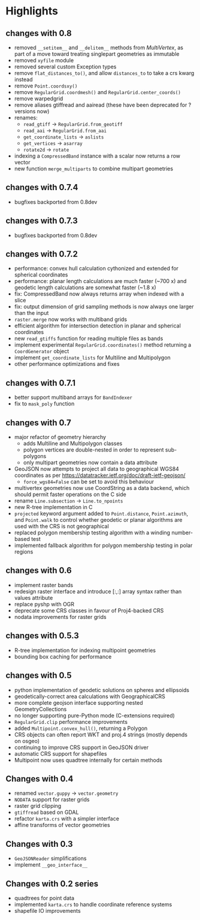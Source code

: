 # Highlights

## changes with 0.8

- removed `__setitem__` and `__delitem__` methods from *MultiVertex*, as part of
  a move toward treating singlepart geometries as immutable
- removed `xyfile` module
- removed several custom Exception types
- remove `flat_distances_to()`, and allow `distances_to` to take a crs kwarg
  instead
- remove `Point.coordsxy()`
- remove `RegularGrid.coordmesh()` and `RegularGrid.center_coords()`
- remove warpedgrid
- remove aliases gtiffread and aairead (these have been deprecated for ?
  versions now)
- renames:
    - `read_gtiff` -> `RegularGrid.from_geotiff`
    - `read_aai` -> `RegularGrid.from_aai`
    - `get_coordinate_lists` -> `aslists`
    - `get_vertices` -> `asarray`
    - `rotate2d` -> `rotate`
- indexing a `CompressedBand` instance with a scalar now returns a row vector
- new function `merge_multiparts` to combine multipart geometries

## changes with 0.7.4

- bugfixes backported from 0.8dev

## changes with 0.7.3

- bugfixes backported from 0.8dev

## changes with 0.7.2

- performance: convex hull calculation cythonized and extended for spherical
  coordinates
- performance: planar length calculations are much faster (~700 x) and geodetic
  length calculations are somewhat faster (~1.8 x)
- fix: CompressedBand now always returns array when indexed with a slice
- fix: output dimension of grid sampling methods is now always one larger than
  the input
- `raster.merge` now works with multiband grids
- efficient algorithm for intersection detection in planar and spherical
  coordinates
- new `read_gtiffs` function for reading multiple files as bands
- implement experimental `RegularGrid.coordinates()` method returning a
  `CoordGenerator` object
- implement `get_coordinate_lists` for Multiline and Multipolygon
- other performance optimizations and fixes

## changes with 0.7.1

- better support multiband arrays for `BandIndexer`
- fix to `mask_poly` function

## changes with 0.7

- major refactor of geometry hierarchy
    - adds Multiline and Multipolygon classes
    - polygon vertices are double-nested in order to represent sub-polygons
    - only multipart geometries now contain a data attribute
- GeoJSON now attempts to project all data to geographical WGS84 coordinates as
  per https://datatracker.ietf.org/doc/draft-ietf-geojson/
    - `force_wgs84=False` can be set to avoid this behaviour
- multivertex geometries now use CoordString as a data backend, which should
  permit faster operations on the C side
- rename `Line.subsection` -> `Line.to_npoints`
- new R-tree implementation in C
- `projected` keyword argument added to `Point.distance`, `Point.azimuth`, and
  `Point.walk` to control whether geodetic or planar algorithms are used with
  the CRS is not geographical
- replaced polygon membership testing algorithm with a winding number-based test
- implemented fallback algorithm for polygon membership testing in polar regions

## changes with 0.6

- implement raster bands
- redesign raster interface and introduce [:,:] array syntax rather than values
  attribute
- replace pyshp with OGR
- deprecate some CRS classes in favour of Proj4-backed CRS
- nodata improvements for raster grids

## changes with 0.5.3

- R-tree implementation for indexing multipoint geometries
- bounding box caching for performance

## changes with 0.5

- python implementation of geodetic solutions on spheres and ellipsoids
- geodetically-correct area calculations with GeographicalCRS
- more complete geojson interface supporting nested GeometryCollections
- no longer supporting pure-Python mode (C-extensions required)
- `RegularGrid.clip` performance improvements
- added `Multipoint.convex_hull()`, returning a Polygon
- CRS objects can often report WKT and proj.4 strings (mostly depends on osgeo)
- continuing to improve CRS support in GeoJSON driver
- automatic CRS support for shapefiles
- Multipoint now uses quadtree internally for certain methods

## Changes with 0.4

- renamed `vector.guppy` -> `vector.geometry`
- `NODATA` support for raster grids
- raster grid clipping
- `gtiffread` based on GDAL
- refactor `karta.crs` with a simpler interface
- affine transforms of vector geometries

## Changes with 0.3

- `GeoJSONReader` simplifications
- implement `__geo_interface__`

## Changes with 0.2 series

- quadtrees for point data
- implemented `karta.crs` to handle coordinate reference systems
- shapefile IO improvements
